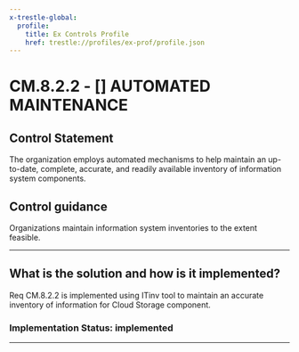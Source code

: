 ```yaml
---
x-trestle-global:
  profile:
    title: Ex Controls Profile
    href: trestle://profiles/ex-prof/profile.json
---
```


# CM.8.2.2 - \[\] AUTOMATED MAINTENANCE

## Control Statement

The organization employs automated mechanisms to help maintain an up-to-date, complete, accurate, and readily available inventory of information system components.

## Control guidance

Organizations maintain information system inventories to the extent feasible.

______________________________________________________________________

## What is the solution and how is it implemented?

<!-- For implementation status enter one of: implemented, partial, planned, alternative, not-applicable -->

<!-- Note that the list of rules under ### Rules: is read-only and changes will not be captured after assembly to JSON -->

Req CM.8.2.2 is implemented using ITinv tool to maintain an accurate inventory of information for Cloud Storage component.

### Implementation Status: implemented

______________________________________________________________________
